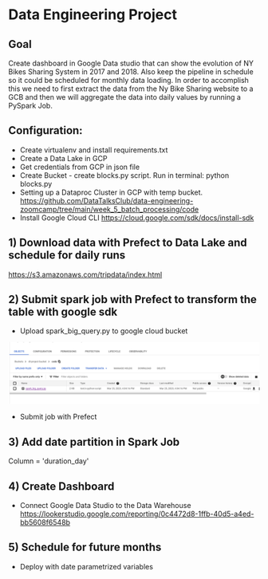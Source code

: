 # Data Engineering Project

## Goal
Create dashboard in Google Data studio that can show the 
evolution of NY Bikes Sharing System in 2017 and 2018. 
Also keep the pipeline in schedule so it could be 
scheduled for monthly data loading.
In order to accomplish this we need to first extract the 
data from the Ny Bike Sharing website to a GCB and then 
we will aggregate the data into daily values by running a PySpark Job.

## Configuration:
- Create virtualenv and install requirements.txt
- Create a Data Lake in GCP
- Get credentials from GCP in json file
- Create Bucket - create blocks.py script. Run in terminal:  python blocks.py
- Setting up a Dataproc Cluster in GCP with temp bucket.
https://github.com/DataTalksClub/data-engineering-zoomcamp/tree/main/week_5_batch_processing/code
- Install Google Cloud CLI
https://cloud.google.com/sdk/docs/install-sdk

## 1) Download data with Prefect to Data Lake and schedule for daily runs
https://s3.amazonaws.com/tripdata/index.html
## 2) Submit spark job with Prefect to transform the table with google sdk 
- Upload spark_big_query.py to google cloud bucket

![alt text](/img/spark_code.png)

- Submit job with Prefect
## 3) Add date partition in Spark Job
Column = 'duration_day'
## 4) Create Dashboard 
- Connect Google Data Studio to the Data Warehouse
https://lookerstudio.google.com/reporting/0c4472d8-1ffb-40d5-a4ed-bb5608f6548b
## 5) Schedule for future months
- Deploy with date parametrized variables



